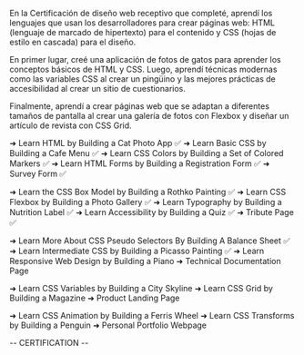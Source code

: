En la Certificación de diseño web receptivo que completé, aprendí los lenguajes que usan los desarrolladores para crear páginas web: HTML (lenguaje de marcado de hipertexto) para el contenido y CSS (hojas de estilo en cascada) para el diseño.

En primer lugar, creé una aplicación de fotos de gatos para aprender los conceptos básicos de HTML y CSS. Luego, aprendí técnicas modernas como las variables CSS al crear un pingüino y las mejores prácticas de accesibilidad al crear un sitio de cuestionarios.

Finalmente, aprendí a crear páginas web que se adaptan a diferentes tamaños de pantalla al crear una galería de fotos con Flexbox y diseñar un artículo de revista con CSS Grid.



➜ Learn HTML by Building a Cat Photo App ✅
➜ Learn Basic CSS by Building a Cafe Menu ✅
➜ Learn CSS Colors by Building a Set of Colored Markers ✅
➜ Learn HTML Forms by Building a Registration Form ✅
➜ Survey Form ✅


➜ Learn the CSS Box Model by Building a Rothko Painting ✅
➜ Learn CSS Flexbox by Building a Photo Gallery ✅
➜ Learn Typography by Building a Nutrition Label ✅
➜ Learn Accessibility by Building a Quiz ✅
➜ Tribute Page ✅


➜ Learn More About CSS Pseudo Selectors By Building A Balance Sheet ✅
➜ Learn Intermediate CSS by Building a Picasso Painting ✅
➜ Learn Responsive Web Design by Building a Piano
➜ Technical Documentation Page


➜ Learn CSS Variables by Building a City Skyline
➜ Learn CSS Grid by Building a Magazine
➜ Product Landing Page

➜ Learn CSS Animation by Building a Ferris Wheel
➜ Learn CSS Transforms by Building a Penguin
➜ Personal Portfolio Webpage

-- CERTIFICATION --









